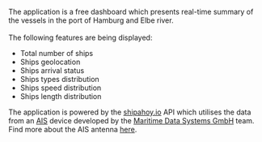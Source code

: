 The application is a free dashboard which presents real-time summary of the vessels in the port of Hamburg and Elbe river. <br><br> The following features are being displayed:

* Total number of ships
* Ships geolocation
* Ships arrival status
* Ships types distribution
* Ships speed distribution
* Ships length distribution

The application is powered by the <a href="https://shipahoy.io" target="blank_">shipahoy.io</a> API which utilises the data from an <a href="https://en.wikipedia.org/wiki/Automatic_identification_system" target="blank_">AIS</a> device developed by the <a href="http://www.maritimedatasystems.com" target="blank_">Maritime Data Systems GmbH</a> team. Find more about the AIS antenna <a href="http://www.maritimedatasystems.com/portfolio/raispberry/" targer="blank_">here</a>.
